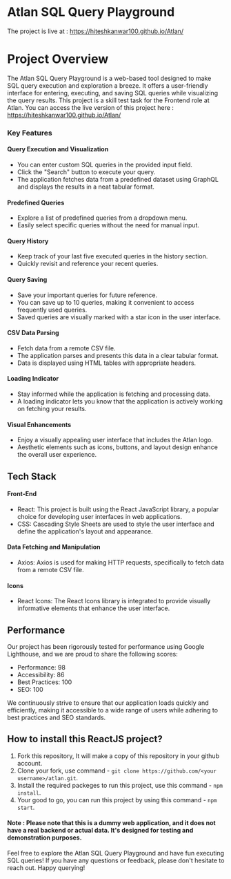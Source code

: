 # Atlan SQL Query Playground
The project is live at : https://hiteshkanwar100.github.io/Atlan/
# Project Overview
The Atlan SQL Query Playground is a web-based tool designed to make SQL query execution and exploration a breeze. It offers a user-friendly interface for entering, executing, and saving SQL queries while visualizing the query results.
This project is a skill test task for the Frontend role at Atlan. You can access the live version of this project here : https://hiteshkanwar100.github.io/Atlan/

### Key Features
#### Query Execution and Visualization
* You can enter custom SQL queries in the provided input field.
* Click the "Search" button to execute your query.
* The application fetches data from a predefined dataset using GraphQL and displays the results in a neat tabular format.
#### Predefined Queries
* Explore a list of predefined queries from a dropdown menu.
* Easily select specific queries without the need for manual input.
#### Query History
* Keep track of your last five executed queries in the history section.
* Quickly revisit and reference your recent queries.
#### Query Saving
* Save your important queries for future reference.
* You can save up to 10 queries, making it convenient to access frequently used queries.
* Saved queries are visually marked with a star icon in the user interface.
#### CSV Data Parsing
* Fetch data from a remote CSV file.
* The application parses and presents this data in a clear tabular format.
* Data is displayed using HTML tables with appropriate headers.
#### Loading Indicator
* Stay informed while the application is fetching and processing data.
* A loading indicator lets you know that the application is actively working on fetching your results.
#### Visual Enhancements
* Enjoy a visually appealing user interface that includes the Atlan logo.
* Aesthetic elements such as icons, buttons, and layout design enhance the overall user experience.
## Tech Stack
#### Front-End
* React: This project is built using the React JavaScript library, a popular choice for developing user interfaces in web applications.
* CSS: Cascading Style Sheets are used to style the user interface and define the application's layout and appearance.
#### Data Fetching and Manipulation
* Axios: Axios is used for making HTTP requests, specifically to fetch data from a remote CSV file.
#### Icons
* React Icons: The React Icons library is integrated to provide visually informative elements that enhance the user interface.
## Performance

Our project has been rigorously tested for performance using Google Lighthouse, and we are proud to share the following scores:

- Performance: 98
- Accessibility: 86
- Best Practices: 100
- SEO: 100

We continuously strive to ensure that our application loads quickly and efficiently, making it accessible to a wide range of users while adhering to best practices and SEO standards.

## How to install this ReactJS project?

1. Fork this repository, It will make a copy of this repository in your github account.
2. Clone your fork, use command - `git clone https://github.com/<your username>/atlan.git`.
3. Install the required packeges to run this project, use this command - `npm install`.
4. Your good to go, you can run this project by using this command - `npm start`.
   
#### Note : Please note that this is a dummy web application, and it does not have a real backend or actual data. It's designed for testing and demonstration purposes.

Feel free to explore the Atlan SQL Query Playground and have fun executing SQL queries! If you have any questions or feedback, please don't hesitate to reach out. Happy querying!
